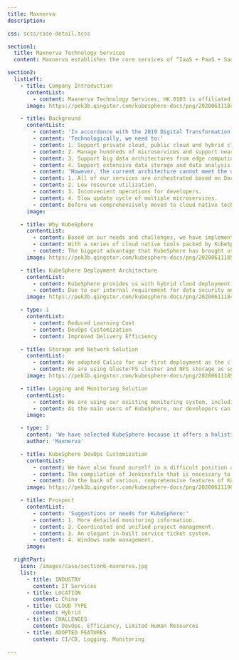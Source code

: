 ```yaml
---
title: Maxnerva
description:

css: scss/case-detail.scss

section1:
  title: Maxnerva Technology Services
  content: Maxnerva establishes the core services of “IaaS + PaaS + SaaS” to promote “Smart Manufacturing”, “Smart City”, and “Operation and Maintenance Services”. With technology services at our core, we strive to provide excellent IT services and solutions. We are also fully committed to promoting the development of IoT and Made in China 2025.

section2:
  listLeft:
    - title: Company Introduction
      contentList:
        - content: Maxnerva Technology Services, HK.0103 is affiliated and invested by Foxconn Technology Group, who is rated by Fortune Magazine as one of the 500 strongest corporations. With 20 years of IT experience in the 3C industry (Cloud, Mobile, IoT, Big Data, Intelligent, Network + Robot), Maxnerva Technology Services successfully incorporates Foxconn’s industrialization and information development with innovative technology to create an experienced and professional team.
      image: https://pek3b.qingstor.com/kubesphere-docs/png/20200611184404.png

    - title: Background
      contentList:
        - content: 'In accordance with the 2019 Digital Transformation Strategy of Foxconn (Made in China 2025, Industry 4.0), our operation team is faced with the following challenges:'
        - content: 'Technologically, we need to:'
        - content: 1. Support private cloud, public cloud and hybrid cloud.
        - content: 2. Manage hundreds of microservices and support nearly 700 old SLA services.
        - content: 3. Support big data architectures from edge computing to data analysis.
        - content: 4. Support extensive data storage and data analysis.
        - content: 'However, the current architecture cannot meet the demands above with existing issues listed below:'
        - content: 1. All of our services are orchestrated based on Docker Compose. With serious single node failures, we cannot guarantee the high availability of our services.
        - content: 2. Low resource utilization.
        - content: 3. Inconvenient operations for developers.
        - content: 4. Slow update cycle of multiple microservices.
        - content: Before we comprehensively moved to cloud native technology stacks, all of our services were based on Docker and Docker Compose with different services deployed on different hosts or clusters. In order to meet the demands and solve existing issues, we have selected Kubernetes, Prometheus and in-built cloud native tools of KubeSphere to face the challenge. The greatest benefit that these tools can offer is that we can provide our clients with a digital transformation strategy in manufacturing that features low cost and high efficiency.
      image:

    - title: Why KubeSphere
      contentList:
        - content: Based on our needs and challenges, we have implemented POC for different solutions, including Rancher, BlueKing and native Kubernetes. Ultimately, KubeSphere, an [open source container platform](https://docs.kubesphere-carryon.top/), stands out to be our preferred choice. We have selected KubeSphere because it offers a holistic end-to-end delivery chain. It enables us to deploy Kubernetes clusters in the new environment in the most convenient way. Furthermore, it provides seamless integration with our internal system environment.
        - content: With a series of cloud native tools packed by KubeSphere, we are able to deploy new services within minutes and upgrade our business system within seconds. Developers only need to push their code, which will be automatically released to the production environment within about 10 minutes. As a result, our resource utilization has doubled and delivery efficiency has increased more than tenfold.
        - content: The biggest advantage that KubeSphere has brought us is that the release in all environments can now be operated by developers directly without the involvement of the Ops team for the whole process. This has greatly reduced our communication cost and workload. Based on KubeSphere, we have built our AIOps platform, tightly integrate with our existing system services and components.
      image: https://pek3b.qingstor.com/kubesphere-docs/png/20200611185811.png

    - title: KubeSphere Deployment Architecture
      contentList:
        - content: KubeSphere provides us with hybrid cloud deployment in multiple machine rooms, making it possible for us to build an IIOT platform. As Foxconn factories are located in countries/regions around the world, we have independent machines rooms in different areas for the deployment of our business system. This has helped us meet our business needs. As we only have one development environment, we are using tags to control resources in different areas for local programming, local storage and local deployment. This is how we work to achieve rapid application delivery.
        - content: Due to our internal requirement for data security and protection, cluster resources do not have access to external network by default. Only when the security audit server approves can they have normal access. Likewise, cluster resources also need to be approved by the audit server.
      image: https://pek3b.qingstor.com/kubesphere-docs/png/20200611184525.png

    - type: 1
      contentList:
        - content: Reduced Learning Cost
        - content: DevOps Customization
        - content: Improved Delivery Efficiency

    - title: Storage and Network Solution
      contentList:
        - content: We adopted Calico for our first deployment as the cluster network solution. In our test, we noticed high latency across nodes. This is because Calico entails specific requirements for BGP while our network deployment is too complicated to allow us to make any change. We then turned to Flannel and adjusted deployment configurations, using hostgw in the same network segment and VXLan otherwise. Ultimately, we saw a considerable improvement in network performance in the test.
        - content: We are using GlusterFS cluster and NFS storage as solutions to persistent storage for clusters. GlusterFS mainly provides persistent mounting for storage volumes while NFS is used for data backup.
      image: https://pek3b.qingstor.com/kubesphere-docs/png/20200611185626.png

    - title: Logging and Monitoring Solution
      contentList:
        - content: We are using our existing monitoring system, including Zabbix, ELK and Prometheus. This has reduced deployment costs and helped us integrate KubeSphere with our existing environment.
        - content: As the main users of KubeSphere, our developers can check internal deployment and resource information on the KubeSphere platform to monitor any abnormalities at application level. For our Ops team, they can check more detailed information on resource usage in the cluster, pre-handling any possible issues.
      image:

    - type: 2
      content: 'We have selected KubeSphere because it offers a holistic end-to-end delivery chain. It enables us to deploy Kubernetes clusters in the new environment in the most convenient way.'
      author: 'Maxnerva'

    - title: KubeSphere DevOps Customization
      contentList:
        - content: We have also found ourself in a difficult position as we use KubeSphere. The business systems developed have overwhelmed our professional Ops team. Besides, the release of new environments is highly dependent on our Ops team as they need to make preparations for them. Furthermore, the Ops team also needs to assist developers with the initial deployment of middleware and pipeline for the whole process. In short, due to limited human resources of the Ops team, we have encountered a new challenge restricting the continuous release process of our business.
        - content: The compilation of Jenkinsfile that is necessary to pipeline creation is relatively difficult for developers technologically and entails learning costs. Fortunately, as a completely open source platform, KubeSphere allows us to conduct custom development and packaging on the basis of its existing features. More specifically, we have created a new function of rapid creation, meeting the demand of our developers for DevOps projects and CI/CD pipelines in their creation or update.
        - content: On the back of various, comprehensive features of KubeSphere, we have successfully empowered our Ops team to handle enormous workload with limited human resource costs.
      image: https://pek3b.qingstor.com/kubesphere-docs/png/20200611190317.png

    - title: Prospect
      contentList:
        - content: 'Suggestions or needs for KubeSphere:'
        - content: 1. More detailed monitoring information.
        - content: 2. Coordinated and unified project management.
        - content: 3. An elegant in-built service ticket system.
        - content: 4. Windows node management.
      image:

  rightPart:
    icon: /images/case/section6-maxnerva.jpg
    list:
      - title: INDUSTRY
        content: IT Services
      - title: LOCATION
        content: China
      - title: CLOUD TYPE
        content: Hybrid
      - title: CHALLENGES
        content: DevOps, Efficiency, Limited Human Resources
      - title: ADOPTED FEATURES
        content: CI/CD, Logging, Monitoring

---
```

